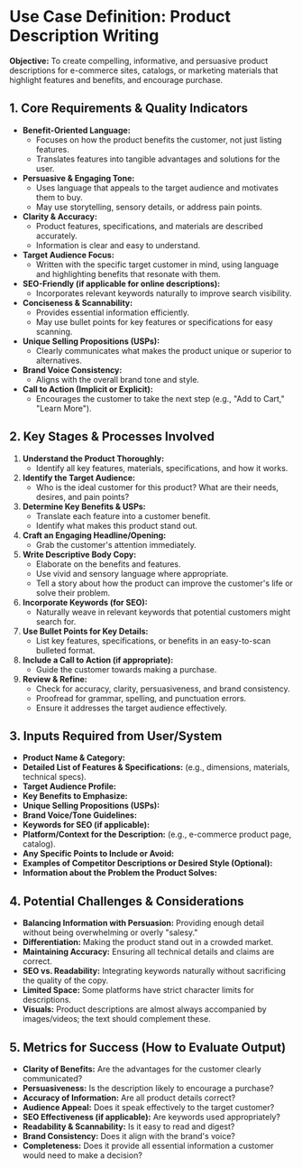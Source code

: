 # Use Case Definition: Product Description Writing

**Objective:** To create compelling, informative, and persuasive product descriptions for e-commerce sites, catalogs, or marketing materials that highlight features and benefits, and encourage purchase.

## 1. Core Requirements & Quality Indicators

*   **Benefit-Oriented Language:**
    *   Focuses on how the product benefits the customer, not just listing features.
    *   Translates features into tangible advantages and solutions for the user.
*   **Persuasive & Engaging Tone:**
    *   Uses language that appeals to the target audience and motivates them to buy.
    *   May use storytelling, sensory details, or address pain points.
*   **Clarity & Accuracy:**
    *   Product features, specifications, and materials are described accurately.
    *   Information is clear and easy to understand.
*   **Target Audience Focus:**
    *   Written with the specific target customer in mind, using language and highlighting benefits that resonate with them.
*   **SEO-Friendly (if applicable for online descriptions):**
    *   Incorporates relevant keywords naturally to improve search visibility.
*   **Conciseness & Scannability:**
    *   Provides essential information efficiently.
    *   May use bullet points for key features or specifications for easy scanning.
*   **Unique Selling Propositions (USPs):**
    *   Clearly communicates what makes the product unique or superior to alternatives.
*   **Brand Voice Consistency:**
    *   Aligns with the overall brand tone and style.
*   **Call to Action (Implicit or Explicit):**
    *   Encourages the customer to take the next step (e.g., "Add to Cart," "Learn More").

## 2. Key Stages & Processes Involved

1.  **Understand the Product Thoroughly:**
    *   Identify all key features, materials, specifications, and how it works.
2.  **Identify the Target Audience:**
    *   Who is the ideal customer for this product? What are their needs, desires, and pain points?
3.  **Determine Key Benefits & USPs:**
    *   Translate each feature into a customer benefit.
    *   Identify what makes this product stand out.
4.  **Craft an Engaging Headline/Opening:**
    *   Grab the customer's attention immediately.
5.  **Write Descriptive Body Copy:**
    *   Elaborate on the benefits and features.
    *   Use vivid and sensory language where appropriate.
    *   Tell a story about how the product can improve the customer's life or solve their problem.
6.  **Incorporate Keywords (for SEO):**
    *   Naturally weave in relevant keywords that potential customers might search for.
7.  **Use Bullet Points for Key Details:**
    *   List key features, specifications, or benefits in an easy-to-scan bulleted format.
8.  **Include a Call to Action (if appropriate):**
    *   Guide the customer towards making a purchase.
9.  **Review & Refine:**
    *   Check for accuracy, clarity, persuasiveness, and brand consistency.
    *   Proofread for grammar, spelling, and punctuation errors.
    *   Ensure it addresses the target audience effectively.

## 3. Inputs Required from User/System

*   **Product Name & Category:**
*   **Detailed List of Features & Specifications:** (e.g., dimensions, materials, technical specs).
*   **Target Audience Profile:**
*   **Key Benefits to Emphasize:**
*   **Unique Selling Propositions (USPs):**
*   **Brand Voice/Tone Guidelines:**
*   **Keywords for SEO (if applicable):**
*   **Platform/Context for the Description:** (e.g., e-commerce product page, catalog).
*   **Any Specific Points to Include or Avoid:**
*   **Examples of Competitor Descriptions or Desired Style (Optional):**
*   **Information about the Problem the Product Solves:**

## 4. Potential Challenges & Considerations

*   **Balancing Information with Persuasion:** Providing enough detail without being overwhelming or overly "salesy."
*   **Differentiation:** Making the product stand out in a crowded market.
*   **Maintaining Accuracy:** Ensuring all technical details and claims are correct.
*   **SEO vs. Readability:** Integrating keywords naturally without sacrificing the quality of the copy.
*   **Limited Space:** Some platforms have strict character limits for descriptions.
*   **Visuals:** Product descriptions are almost always accompanied by images/videos; the text should complement these.

## 5. Metrics for Success (How to Evaluate Output)

*   **Clarity of Benefits:** Are the advantages for the customer clearly communicated?
*   **Persuasiveness:** Is the description likely to encourage a purchase?
*   **Accuracy of Information:** Are all product details correct?
*   **Audience Appeal:** Does it speak effectively to the target customer?
*   **SEO Effectiveness (if applicable):** Are keywords used appropriately?
*   **Readability & Scannability:** Is it easy to read and digest?
*   **Brand Consistency:** Does it align with the brand's voice?
*   **Completeness:** Does it provide all essential information a customer would need to make a decision?
